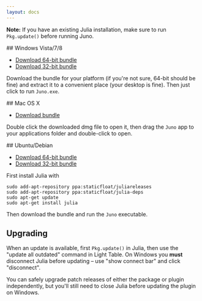 ```yaml
---
layout: docs
---
```


**Note:** If you have an existing Julia installation, make sure to run `Pkg.update()` before running Juno.

## Windows Vista/7/8

* [Download 64-bit bundle](https://junolab.s3.amazonaws.com/release/1.0.0/juno-windows-x64.zip)
* [Download 32-bit bundle](https://junolab.s3.amazonaws.com/release/1.0.0/juno-windows-x32.zip)

Download the bundle for your platform (if you're not sure, 64-bit should be fine) and extract it to a convenient place (your desktop is fine). Then just click to run `Juno.exe`.

## Mac OS X

* [Download bundle](https://junolab.s3.amazonaws.com/release/1.0.0/juno-mac-x64.dmg)

Double click the downloaded dmg file to open it, then drag the `Juno` app to your applications folder and double-click to open.

## Ubuntu/Debian

* [Download 64-bit bundle](https://junolab.s3.amazonaws.com/release/1.0.0/juno-linux-x64.zip)
* [Download 32-bit bundle](https://junolab.s3.amazonaws.com/release/1.0.0/juno-linux-x32.zip)

First install Julia with

    sudo add-apt-repository ppa:staticfloat/juliareleases
    sudo add-apt-repository ppa:staticfloat/julia-deps
    sudo apt-get update
    sudo apt-get install julia

Then download the bundle and run the `Juno` executable.

## Upgrading

When an update is available, first `Pkg.update()` in Julia, then use the "update all outdated" command in Light Table. On Windows you **must** disconnect Julia before updating – use "show connect bar" and click "disconnect".

You can safely upgrade patch releases of either the package or plugin independently, but you'll still need to close Julia before updating the plugin on Windows.
